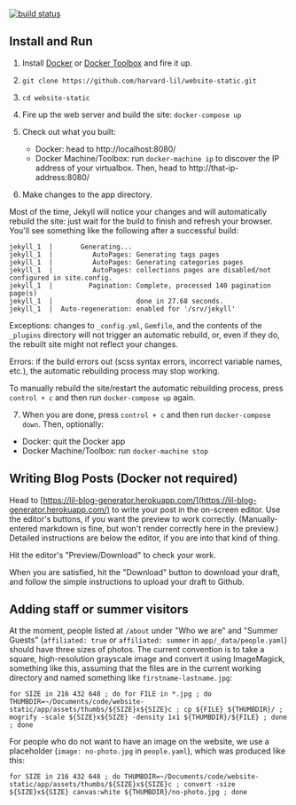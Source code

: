 [![build status](https://github.com/harvard-lil/website-static/actions/workflows/tests.yml/badge.svg)](https://github.com/harvard-lil/website-static/actions)

Install and Run
---------------

1. Install [Docker](https://docs.docker.com/installation/) or [Docker Toolbox](https://www.docker.com/products/docker-toolbox) and fire it up.

2. `git clone https://github.com/harvard-lil/website-static.git`

3. `cd website-static`

4. Fire up the web server and build the site: `docker-compose up`

5. Check out what you built:
   -  Docker: head to http://localhost:8080/
   -  Docker Machine/Toolbox: run `docker-machine ip` to discover the IP address of your virtualbox. Then, head to http://that-ip-address:8080/

6. Make changes to the app directory.

  Most of the time, Jekyll will notice your changes and will automatically rebuild the site: just wait for the build to finish and refresh your browser. You'll see something like the following after a successful build:
  ```
  jekyll_1  |       Generating...
  jekyll_1  |          AutoPages: Generating tags pages
  jekyll_1  |          AutoPages: Generating categories pages
  jekyll_1  |          AutoPages: collections pages are disabled/not configured in site.config.
  jekyll_1  |         Pagination: Complete, processed 140 pagination page(s)
  jekyll_1  |                     done in 27.68 seconds.
  jekyll_1  |  Auto-regeneration: enabled for '/srv/jekyll'
  ```

  Exceptions: changes to `_config.yml`, `Gemfile`, and the contents of the `_plugins` directory will not trigger an automatic rebuild, or, even if they do, the rebuilt site might not reflect your changes.

  Errors: if the build errors out (scss syntax errors, incorrect variable names, etc.), the automatic rebuilding process may stop working.

  To manually rebuild the site/restart the automatic rebuilding process, press `control + c` and then run `docker-compose up` again.


7. When you are done, press `control + c` and then run `docker-compose down`. Then, optionally:
  - Docker: quit the Docker app
  - Docker Machine/Toolbox: run `docker-machine stop`


Writing Blog Posts (Docker not required)
----------------------------------------
Head to [https://lil-blog-generator.herokuapp.com/](https://lil-blog-generator.herokuapp.com/) to write your post in the on-screen editor. Use the editor's buttons, if you want the preview to work correctly. (Manually-entered markdown is fine, but won't render correctly here in the preview.) Detailed instructions are below the editor, if you are into that kind of thing.

Hit the editor's "Preview/Download" to check your work.

When you are satisfied, hit the "Download" button to download your draft, and follow the simple instructions to upload your draft to Github.


Adding staff or summer visitors
-------------------------------
At the moment, people listed at `/about` under "Who we are" and "Summer Guests" (`affiliated: true` or `affiliated: summer` in `app/_data/people.yaml`) should have three sizes of photos. The current convention is to take a square, high-resolution grayscale image and convert it using ImageMagick, something like this, assuming that the files are in the current working directory and named something like `firstname-lastname.jpg`:

```
for SIZE in 216 432 648 ; do for FILE in *.jpg ; do THUMBDIR=~/Documents/code/website-static/app/assets/thumbs/${SIZE}x${SIZE}c ; cp ${FILE} ${THUMBDIR}/ ; mogrify -scale ${SIZE}x${SIZE} -density 1x1 ${THUMBDIR}/${FILE} ; done ; done
```

For people who do not want to have an image on the website, we use a placeholder (`image: no-photo.jpg` in `people.yaml`), which was produced like this:

```
for SIZE in 216 432 648 ; do THUMBDIR=~/Documents/code/website-static/app/assets/thumbs/${SIZE}x${SIZE}c ; convert -size ${SIZE}x${SIZE} canvas:white ${THUMBDIR}/no-photo.jpg ; done
```
